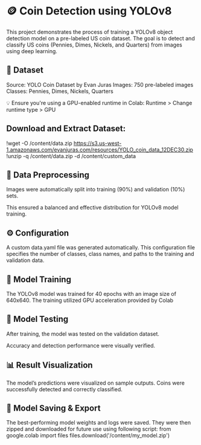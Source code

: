 # 🪙 Coin Detection using YOLOv8
This project demonstrates the process of training a YOLOv8 object detection model on a pre-labeled US coin dataset. The goal is to detect and classify US coins (Pennies, Dimes, Nickels, and Quarters) from images using deep learning.

## 📁 Dataset
Source: YOLO Coin Dataset by Evan Juras
Images: 750 pre-labeled images
Classes: Pennies, Dimes, Nickels, Quarters

💡 Ensure you're using a GPU-enabled runtime in Colab:
Runtime > Change runtime type > GPU

## Download and Extract Dataset:
!wget -O /content/data.zip https://s3.us-west-1.amazonaws.com/evanjuras.com/resources/YOLO_coin_data_12DEC30.zip
!unzip -q /content/data.zip -d /content/custom_data
## **🧠 Data Preprocessing**
Images were automatically split into training (90%) and validation (10%) sets.

This ensured a balanced and effective distribution for YOLOv8 model training.

## ⚙️ Configuration
A custom data.yaml file was generated automatically. This configuration file specifies the number of classes, class names, and paths to the training and validation data.

## 🚀 Model Training
The YOLOv8 model was trained for 40 epochs with an image size of 640x640. The training utilized GPU acceleration provided by Colab

## 🧪 Model Testing
After training, the model was tested on the validation dataset.

Accuracy and detection performance were visually verified.

## 📊 Result Visualization
The model’s predictions were visualized on sample outputs. Coins were successfully detected and correctly classified.

## 💾 Model Saving & Export
The best-performing model weights and logs were saved. They were then zipped and downloaded for future use using following script:
from google.colab import files
files.download('/content/my_model.zip')
